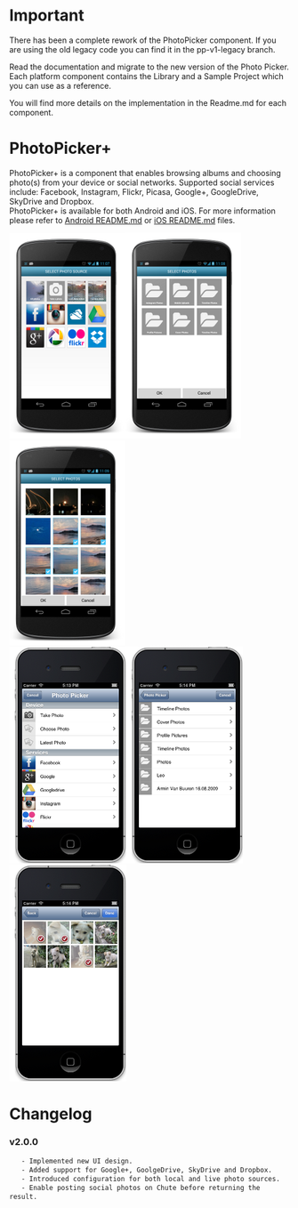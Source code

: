 # Important

There has been a complete rework of the PhotoPicker component. If you are using the old legacy code you can find it in the pp-v1-legacy branch.

Read the documentation and migrate to the new version of the Photo Picker.
Each platform component contains the Library and a Sample Project which you can use as a reference.

You will find more details on the implementation in the Readme.md for each component.


# PhotoPicker+

PhotoPicker+ is a component that enables browsing albums and choosing photo(s) from your device or social networks. Supported social services include: Facebook, Instagram, Flickr, Picasa, Google+, GoogleDrive, SkyDrive and Dropbox.  
PhotoPicker+ is available for both Android and iOS. For more information please refer to [Android README.md](/Android/ChutePhotoPicker+/README.md) or [iOS README.md](/iOS/README.md) files.

![nexus_screenshot1](/Android/ChutePhotoPicker+/screenshots/nexus_screenshot1.png)![nexus_screenshot2](/Android/ChutePhotoPicker+/screenshots/nexus_screenshot2.png)![nexus_screenshot3](/Android/ChutePhotoPicker+/screenshots/nexus_screenshot3.png)  
![screen14](/iOS/screenshots/screen14.png)![screen15](/iOS/screenshots/screen15.png)![screen16](/iOS/screenshots/screen16.png)


# Changelog

### v2.0.0

       - Implemented new UI design.  
       - Added support for Google+, GoolgeDrive, SkyDrive and Dropbox.  
       - Introduced configuration for both local and live photo sources.   
       - Enable posting social photos on Chute before returning the result.   
         


